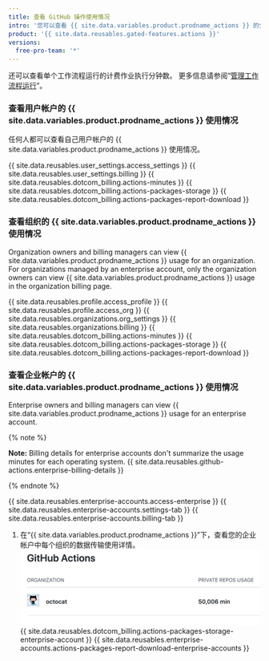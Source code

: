 ```yaml
---
title: 查看 GitHub 操作使用情况
intro: '您可以查看 {{ site.data.variables.product.prodname_actions }} 的分钟数和存储空间使用详情。'
product: '{{ site.data.reusables.gated-features.actions }}'
versions:
  free-pro-team: '*'
---
```


还可以查看单个工作流程运行的计费作业执行分钟数。 更多信息请参阅“[管理工作流程运行](/actions/configuring-and-managing-workflows/managing-a-workflow-run#viewing-billable-job-execution-minutes)”。

### 查看用户帐户的 {{ site.data.variables.product.prodname_actions }} 使用情况

任何人都可以查看自己用户帐户的 {{ site.data.variables.product.prodname_actions }} 使用情况。

{{ site.data.reusables.user_settings.access_settings }}
{{ site.data.reusables.user_settings.billing }}
{{ site.data.reusables.dotcom_billing.actions-minutes }}
{{ site.data.reusables.dotcom_billing.actions-packages-storage }}
{{ site.data.reusables.dotcom_billing.actions-packages-report-download }}

### 查看组织的 {{ site.data.variables.product.prodname_actions }} 使用情况

Organization owners and billing managers can view {{ site.data.variables.product.prodname_actions }} usage for an organization. For organizations managed by an enterprise account, only the organization owners can view {{ site.data.variables.product.prodname_actions }} usage in the organization billing page.

{{ site.data.reusables.profile.access_profile }}
{{ site.data.reusables.profile.access_org }}
{{ site.data.reusables.organizations.org_settings }}
{{ site.data.reusables.organizations.billing }}
{{ site.data.reusables.dotcom_billing.actions-minutes }}
{{ site.data.reusables.dotcom_billing.actions-packages-storage }}
{{ site.data.reusables.dotcom_billing.actions-packages-report-download }}

### 查看企业帐户的 {{ site.data.variables.product.prodname_actions }} 使用情况

Enterprise owners and billing managers can view {{ site.data.variables.product.prodname_actions }} usage for an enterprise account.

{% note %}

**Note:** Billing details for enterprise accounts don't summarize the usage minutes for each operating system. {{ site.data.reusables.github-actions.enterprise-billing-details }}

{% endnote %}

{{ site.data.reusables.enterprise-accounts.access-enterprise }}
{{ site.data.reusables.enterprise-accounts.settings-tab }}
{{ site.data.reusables.enterprise-accounts.billing-tab }}
1. 在“{{ site.data.variables.product.prodname_actions }}”下，查看您的企业帐户中每个组织的数据传输使用详情。 ![分钟数使用详情](/assets/images/help/billing/actions-minutes-enterprise.png)
{{ site.data.reusables.dotcom_billing.actions-packages-storage-enterprise-account }}
{{ site.data.reusables.enterprise-accounts.actions-packages-report-download-enterprise-accounts }}
